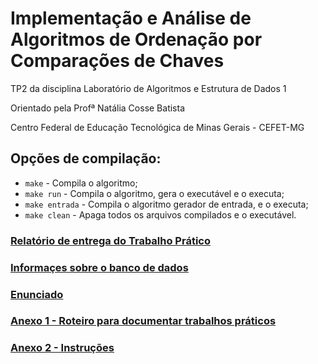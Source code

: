 # Implementação e Análise de Algoritmos de Ordenação por Comparações de Chaves
TP2 da disciplina Laboratório de Algoritmos e Estrutura de Dados 1

Orientado pela Profª Natália Cosse Batista

Centro Federal de Educação Tecnológica de Minas Gerais - CEFET-MG

## Opções de compilação:
- `make` - Compila o algoritmo;
- `make run` - Compila o algoritmo, gera o executável e o executa;
- `make entrada` - Compila o algoritmo gerador de entrada, e o executa;
- `make clean` - Apaga todos os arquivos compilados e o executável.

### [Relatório de entrega do Trabalho Prático](relatorio/relatorio-tp2-laed.pdf)
### [Informaçes sobre o banco de dados](database/about_database.md)

### [Enunciado](docs/enunciado.pdf)
### [Anexo 1 - Roteiro para documentar trabalhos práticos](docs/anexo1.pdf)
### [Anexo 2 - Instruções](docs/anexo2.pdf)
